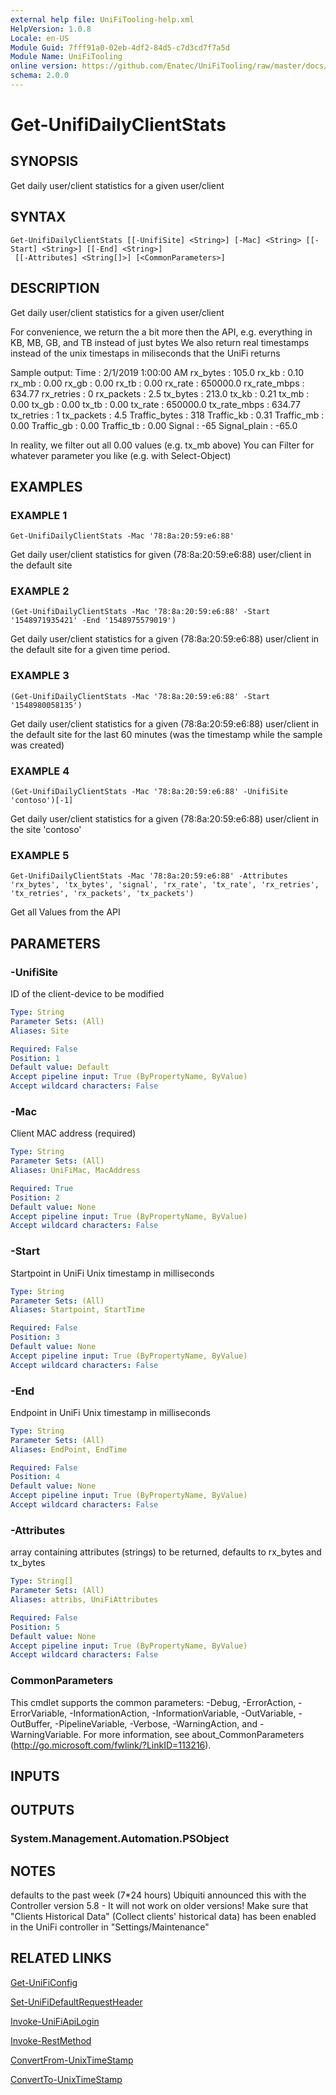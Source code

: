 ```yaml
---
external help file: UniFiTooling-help.xml
HelpVersion: 1.0.8
Locale: en-US
Module Guid: 7fff91a0-02eb-4df2-84d5-c7d3cd7f7a5d
Module Name: UniFiTooling
online version: https://github.com/Enatec/UniFiTooling/raw/master/docs/Get-UnifiDailyClientStats.md
schema: 2.0.0
---
```


# Get-UnifiDailyClientStats

## SYNOPSIS
Get daily user/client statistics for a given user/client

## SYNTAX

```
Get-UnifiDailyClientStats [[-UnifiSite] <String>] [-Mac] <String> [[-Start] <String>] [[-End] <String>]
 [[-Attributes] <String[]>] [<CommonParameters>]
```

## DESCRIPTION
Get daily user/client statistics for a given user/client

For convenience, we return the a bit more then the API, e.g.
everything in KB, MB, GB, and TB instead of just bytes
We also return real timestamps instead of the unix timestaps in miliseconds that the UniFi returns

Sample output:
Time          : 2/1/2019 1:00:00 AM
rx_bytes      : 105.0
rx_kb         : 0.10
rx_mb         : 0.00
rx_gb         : 0.00
rx_tb         : 0.00
rx_rate       : 650000.0
rx_rate_mbps  : 634.77
rx_retries    : 0
rx_packets    : 2.5
tx_bytes      : 213.0
tx_kb         : 0.21
tx_mb         : 0.00
tx_gb         : 0.00
tx_tb         : 0.00
tx_rate       : 650000.0
tx_rate_mbps  : 634.77
tx_retries    : 1
tx_packets    : 4.5
Traffic_bytes : 318
Traffic_kb    : 0.31
Traffic_mb    : 0.00
Traffic_gb    : 0.00
Traffic_tb    : 0.00
Signal        : -65
Signal_plain  : -65.0

In reality, we filter out all 0.00 values (e.g.
tx_mb above)
You can Filter for whatever parameter you like (e.g.
with Select-Object)

## EXAMPLES

### EXAMPLE 1
```
Get-UnifiDailyClientStats -Mac '78:8a:20:59:e6:88'
```

Get daily user/client statistics for given (78:8a:20:59:e6:88) user/client in the default site

### EXAMPLE 2
```
(Get-UnifiDailyClientStats -Mac '78:8a:20:59:e6:88' -Start '1548971935421' -End '1548975579019')
```

Get daily user/client statistics for a given (78:8a:20:59:e6:88) user/client in the default site for a given time period.

### EXAMPLE 3
```
(Get-UnifiDailyClientStats -Mac '78:8a:20:59:e6:88' -Start '1548980058135')
```

Get daily user/client statistics for a given (78:8a:20:59:e6:88) user/client in the default site for the last 60 minutes (was the timestamp while the sample was created)

### EXAMPLE 4
```
(Get-UnifiDailyClientStats -Mac '78:8a:20:59:e6:88' -UnifiSite 'contoso')[-1]
```

Get daily user/client statistics for a given (78:8a:20:59:e6:88) user/client in the site 'contoso'

### EXAMPLE 5
```
Get-UnifiDailyClientStats -Mac '78:8a:20:59:e6:88' -Attributes 'rx_bytes', 'tx_bytes', 'signal', 'rx_rate', 'tx_rate', 'rx_retries', 'tx_retries', 'rx_packets', 'tx_packets')
```

Get all Values from the API

## PARAMETERS

### -UnifiSite
ID of the client-device to be modified

```yaml
Type: String
Parameter Sets: (All)
Aliases: Site

Required: False
Position: 1
Default value: Default
Accept pipeline input: True (ByPropertyName, ByValue)
Accept wildcard characters: False
```

### -Mac
Client MAC address (required)

```yaml
Type: String
Parameter Sets: (All)
Aliases: UniFiMac, MacAddress

Required: True
Position: 2
Default value: None
Accept pipeline input: True (ByPropertyName, ByValue)
Accept wildcard characters: False
```

### -Start
Startpoint in UniFi Unix timestamp in milliseconds

```yaml
Type: String
Parameter Sets: (All)
Aliases: Startpoint, StartTime

Required: False
Position: 3
Default value: None
Accept pipeline input: True (ByPropertyName, ByValue)
Accept wildcard characters: False
```

### -End
Endpoint in UniFi Unix timestamp in milliseconds

```yaml
Type: String
Parameter Sets: (All)
Aliases: EndPoint, EndTime

Required: False
Position: 4
Default value: None
Accept pipeline input: True (ByPropertyName, ByValue)
Accept wildcard characters: False
```

### -Attributes
array containing attributes (strings) to be returned, defaults to rx_bytes and tx_bytes

```yaml
Type: String[]
Parameter Sets: (All)
Aliases: attribs, UniFiAttributes

Required: False
Position: 5
Default value: None
Accept pipeline input: True (ByPropertyName, ByValue)
Accept wildcard characters: False
```

### CommonParameters
This cmdlet supports the common parameters: -Debug, -ErrorAction, -ErrorVariable, -InformationAction, -InformationVariable, -OutVariable, -OutBuffer, -PipelineVariable, -Verbose, -WarningAction, and -WarningVariable.
For more information, see about_CommonParameters (http://go.microsoft.com/fwlink/?LinkID=113216).

## INPUTS

## OUTPUTS

### System.Management.Automation.PSObject
## NOTES
defaults to the past week (7*24 hours)
Ubiquiti announced this with the Controller version 5.8 - It will not work on older versions!
Make sure that "Clients Historical Data" (Collect clients' historical data) has been enabled in the UniFi controller in "Settings/Maintenance"

## RELATED LINKS

[Get-UniFiConfig]()

[Set-UniFiDefaultRequestHeader]()

[Invoke-UniFiApiLogin]()

[Invoke-RestMethod]()

[ConvertFrom-UnixTimeStamp]()

[ConvertTo-UnixTimeStamp]()

